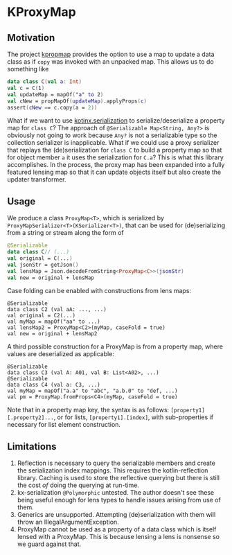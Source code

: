 # KProxyMap

## Motivation
The project [kpropmap](https://github.com/rocketraman/kpropmap) provides the option to use a map to update
a data class as if `copy` was invoked with an unpacked map. This allows us to do something like
```kotlin
data class C(val a: Int)
val c = C(1)
val updateMap = mapOf("a" to 2)
val cNew = propMapOf(updateMap).applyProps(c)
assert(cNew == c.copy(a = 2))
```

What if we want to use [kotinx.serialization](https://github.com/Kotlin/kotlinx.serialization) to serialize/deserialize
a property map for `class C`? The approach of `@Serializable Map<String, Any?>` is obviously not going to work because
`Any?` is not a serializable type so the collection serializer is inapplicable. What if we could use a proxy
serializer that replays the (de)serialization for `class C` to build a property map so that for object member `a` it
uses the serialization for `C.a`? This is what this library accomplishes. In the process, the proxy map has been
expanded into a fully featured lensing map so that it can update objects itself but also create the updater transformer.

## Usage
We produce a class `ProxyMap<T>`, which is serialized by `ProxyMapSerializer<T>(KSerializer<T>)`,
that can be used for (de)serializing from a string or stream along the form of
```kotlin
@Serializable
data class C// (...)
val original = C(...)
val jsonStr = getJson()
val lensMap = Json.decodeFromString<ProxyMap<C>>(jsonStr)
val new = original + lensMap
```

Case folding can be enabled with constructions from lens maps:
```
@Serializable
data class C2 (val aA: ..., ...)
val original = C2(...)
val myMap = mapOf("aa" to ...)
val lensMap2 = ProxyMap<C2>(myMap, caseFold = true)
val new = original + lensMap2
```

A third possible construction for a ProxyMap is from a property map, where values are deserialized as applicable:
```
@Serializable
data class C3 (val A: A01, val B: List<A02>, ...)
@Serializable
data class C4 (val a: C3, ...)
val myMap = mapOf("a.a" to "abc", "a.b.0" to "def, ...)
val pm = ProxyMap.fromProps<C4>(myMap, caseFold = true)
```
Note that in a property map key, the syntax is as follows:
```[property1][.property2]...```, or for lists,
```[property1].[index]```, with sub-properties if necessary for list element construction.

## Limitations
1. Reflection is necessary to query the serializable members and create the serialization index mappings.
   This requires the kotlin-reflection library. Caching is used to store the reflective querying but there is still the
   cost *of* doing the querying at run-time.
2. kx-serialization `@Polymorphic` untested. The author doesn't see these being useful enough
   for lens types to handle issues arising from use of them.
3. Generics are unsupported. Attempting (de)serialization with them will throw an IllegalArgumentException.
4. ProxyMap cannot be used as a property of a data class which is itself lensed with a ProxyMap. This is because
   lensing a lens is nonsense so we guard against that.